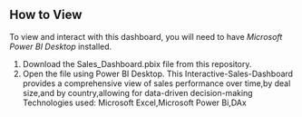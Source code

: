 ## How to View

To view and interact with this dashboard, you will need to have *Microsoft Power BI Desktop* installed.

1. Download the Sales_Dashboard.pbix file from this repository.
2. Open the file using Power BI Desktop.
This Interactive-Sales-Dashboard provides a comprehensive view of sales performance over time,by deal size,and by country,allowing for data-driven decision-making
Technologies used: Microsoft Excel,Microsoft Power Bi,DAx
